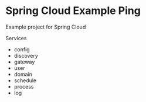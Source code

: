 # Spring Cloud Example Ping

Example project for Spring Cloud

Services

- config
- discovery
- gateway
- user
- domain
- schedule
- process
- log